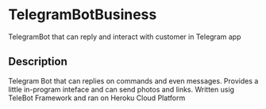 # TelegramBotBusiness
TelegramBot that can reply and interact with customer in Telegram app

## Description

Telegram Bot that can replies on commands and even messages. Provides a little in-program inteface and can send photos and links. 
Written usig TeleBot Framework and ran on Heroku Cloud Platform
